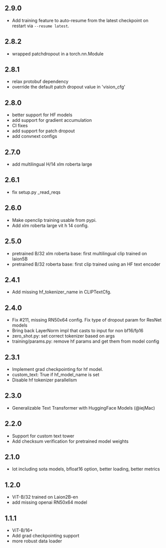 ## 2.9.0

* Add training feature to auto-resume from the latest checkpoint on restart via `--resume latest`.

## 2.8.2

* wrapped patchdropout in a torch.nn.Module

## 2.8.1

* relax protobuf dependency
* override the default patch dropout value in 'vision_cfg'

## 2.8.0

* better support for HF models
* add support for gradient accumulation
* CI fixes
* add support for patch dropout
* add convnext configs


## 2.7.0

* add multilingual H/14 xlm roberta large

## 2.6.1

* fix setup.py _read_reqs

## 2.6.0

* Make openclip training usable from pypi.
* Add xlm roberta large vit h 14 config.

## 2.5.0

* pretrained B/32 xlm roberta base: first multilingual clip trained on laion5B
* pretrained B/32 roberta base: first clip trained using an HF text encoder

## 2.4.1

* Add missing hf_tokenizer_name in CLIPTextCfg.

## 2.4.0

* Fix #211, missing RN50x64 config. Fix type of dropout param for ResNet models
* Bring back LayerNorm impl that casts to input for non bf16/fp16 
* zero_shot.py: set correct tokenizer based on args
* training/params.py: remove hf params and get them from model config

## 2.3.1

* Implement grad checkpointing for hf model.
* custom_text: True if hf_model_name is set
* Disable hf tokenizer parallelism 

## 2.3.0

* Generalizable Text Transformer with HuggingFace Models (@iejMac)

## 2.2.0

* Support for custom text tower
* Add checksum verification for pretrained model weights 

## 2.1.0

* lot including sota models, bfloat16 option, better loading, better metrics

## 1.2.0

* ViT-B/32 trained on Laion2B-en
* add missing openai RN50x64 model

## 1.1.1

* ViT-B/16+
* Add grad checkpointing support
* more robust data loader
